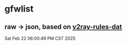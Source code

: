 # gfwlist
## raw -> json, based on [v2ray-rules-dat](https://github.com/Loyalsoldier/v2ray-rules-dat)
Sat Feb 22 06:00:49 PM CST 2025

